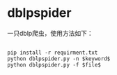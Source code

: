 # dblpspider
一只dblp爬虫，使用方法如下：

```

pip install -r requirment.txt
python dblpspider.py -n $keyword$
python dblpspider.py -f $file$

```


